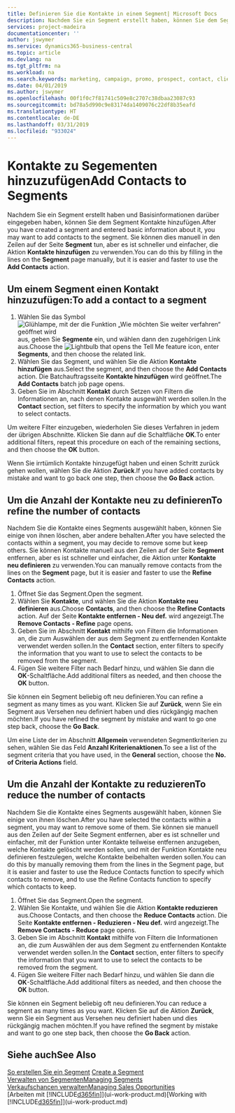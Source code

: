 ```yaml
---
title: Definieren Sie die Kontakte in einem Segment| Microsoft Docs
description: Nachdem Sie ein Segment erstellt haben, können Sie dem Segment Kontakte zum Beispiel als Teil der bestimmte Debitoren oder der Clients einer Werbekampagnezielgruppenadressierung hinzufügen.
services: project-madeira
documentationcenter: ''
author: jswymer
ms.service: dynamics365-business-central
ms.topic: article
ms.devlang: na
ms.tgt_pltfrm: na
ms.workload: na
ms.search.keywords: marketing, campaign, promo, prospect, contact, client, customer
ms.date: 04/01/2019
ms.author: jswymer
ms.openlocfilehash: 00f1f0c7f81741c509e8c2707c38dbaa23087c93
ms.sourcegitcommit: bd78a5d990c9e83174da1409076c22df8b35eafd
ms.translationtype: HT
ms.contentlocale: de-DE
ms.lasthandoff: 03/31/2019
ms.locfileid: "933024"
---
```

# <a name="add-contacts-to-segments"></a><span data-ttu-id="6bb17-103">Kontakte zu Segementen hinzuzufügen</span><span class="sxs-lookup"><span data-stu-id="6bb17-103">Add Contacts to Segments</span></span>
<span data-ttu-id="6bb17-104">Nachdem Sie ein Segment erstellt haben und Basisinformationen darüber eingegeben haben, können Sie dem Segment Kontakte hinzufügen.</span><span class="sxs-lookup"><span data-stu-id="6bb17-104">After you have created a segment and entered basic information about it, you may want to add contacts to the segment.</span></span> <span data-ttu-id="6bb17-105">Sie können dies manuell in den Zeilen auf der Seite **Segment** tun, aber es ist schneller und einfacher, die Aktion **Kontakte hinzufügen** zu verwenden.</span><span class="sxs-lookup"><span data-stu-id="6bb17-105">You can do this by filling in the lines on the **Segment** page manually, but it is easier and faster to use the **Add Contacts** action.</span></span>

## <a name="to-add-a-contact-to-a-segment"></a><span data-ttu-id="6bb17-106">Um einem Segment einen Kontakt hinzuzufügen:</span><span class="sxs-lookup"><span data-stu-id="6bb17-106">To add a contact to a segment</span></span>
1. <span data-ttu-id="6bb17-107">Wählen Sie das Symbol ![Glühlampe, mit der die Funktion „Wie möchten Sie weiter verfahren“ geöffnet wird](media/ui-search/search_small.png "Wie möchten Sie weiter verfahren?") aus, geben Sie **Segmente** ein, und wählen dann den zugehörigen Link aus.</span><span class="sxs-lookup"><span data-stu-id="6bb17-107">Choose the ![Lightbulb that opens the Tell Me feature](media/ui-search/search_small.png "Tell me what you want to do") icon, enter **Segments**, and then choose the related link.</span></span>  
2. <span data-ttu-id="6bb17-108">Wählen Sie das Segment, und wählen Sie die Aktion **Kontakte hinzufügen** aus.</span><span class="sxs-lookup"><span data-stu-id="6bb17-108">Select the segment, and then choose the **Add Contacts** action.</span></span> <span data-ttu-id="6bb17-109">Die Batchauftragsseite **Kontakte hinzufügen** wird geöffnet.</span><span class="sxs-lookup"><span data-stu-id="6bb17-109">The **Add Contacts** batch job page opens.</span></span>
3. <span data-ttu-id="6bb17-110">Geben Sie im Abschnitt **Kontakt** durch Setzen von Filtern die Informationen an, nach denen Kontakte ausgewählt werden sollen.</span><span class="sxs-lookup"><span data-stu-id="6bb17-110">In the **Contact** section, set filters to specify the information by which you want to select contacts.</span></span>

<span data-ttu-id="6bb17-111">Um weitere Filter einzugeben, wiederholen Sie dieses Verfahren in jedem der übrigen Abschnitte. Klicken Sie dann auf die Schaltfläche **OK**.</span><span class="sxs-lookup"><span data-stu-id="6bb17-111">To enter additional filters, repeat this procedure on each of the remaining sections, and then choose the **OK** button.</span></span>

<span data-ttu-id="6bb17-112">Wenn Sie irrtümlich Kontakte hinzugefügt haben und einen Schritt zurück gehen wollen, wählen Sie die Aktion **Zurück**.</span><span class="sxs-lookup"><span data-stu-id="6bb17-112">If you have added contacts by mistake and want to go back one step, then choose the **Go Back** action.</span></span>

## <a name="to-refine-the-number-of-contacts"></a><span data-ttu-id="6bb17-113">Um die Anzahl der Kontakte neu zu definieren</span><span class="sxs-lookup"><span data-stu-id="6bb17-113">To refine the number of contacts</span></span>
<span data-ttu-id="6bb17-114">Nachdem Sie die Kontakte eines Segments ausgewählt haben, können Sie einige von ihnen löschen, aber andere behalten.</span><span class="sxs-lookup"><span data-stu-id="6bb17-114">After you have selected the contacts within a segment, you may decide to remove some but keep others.</span></span> <span data-ttu-id="6bb17-115">Sie können Kontakte manuell aus den Zeilen auf der Seite **Segment** entfernen, aber es ist schneller und einfacher, die Aktion unter **Kontakte neu definieren** zu verwenden.</span><span class="sxs-lookup"><span data-stu-id="6bb17-115">You can manually remove contacts from the lines on the **Segment** page, but it is easier and faster to use the **Refine Contacts** action.</span></span>

1. <span data-ttu-id="6bb17-116">Öffnet Sie das Segment.</span><span class="sxs-lookup"><span data-stu-id="6bb17-116">Open the segment.</span></span>
2. <span data-ttu-id="6bb17-117">Wählen Sie **Kontakte**, und wählen Sie die Aktion **Kontakte neu definieren** aus.</span><span class="sxs-lookup"><span data-stu-id="6bb17-117">Choose **Contacts**, and then choose the **Refine Contacts** action.</span></span> <span data-ttu-id="6bb17-118">Auf der Seite **Kontakte entfernen - Neu def.** wird angezeigt.</span><span class="sxs-lookup"><span data-stu-id="6bb17-118">The **Remove Contacts - Refine** page opens.</span></span>
3. <span data-ttu-id="6bb17-119">Geben Sie im Abschnitt **Kontakt** mithilfe von Filtern die Informationen an, die zum Auswählen der aus dem Segment zu entfernenden Kontakte verwendet werden sollen.</span><span class="sxs-lookup"><span data-stu-id="6bb17-119">In the **Contact** section, enter filters to specify the information that you want to use to select the contacts to be removed from the segment.</span></span>
4. <span data-ttu-id="6bb17-120">Fügen Sie weitere Filter nach Bedarf hinzu, und wählen Sie dann die **OK**-Schaltfläche.</span><span class="sxs-lookup"><span data-stu-id="6bb17-120">Add additional filters as needed, and then choose the **OK** button.</span></span>

<span data-ttu-id="6bb17-121">Sie können ein Segment beliebig oft neu definieren.</span><span class="sxs-lookup"><span data-stu-id="6bb17-121">You can refine a segment as many times as you want.</span></span> <span data-ttu-id="6bb17-122">Klicken Sie auf **Zurück**, wenn Sie ein Segment aus Versehen neu definiert haben und dies rückgängig machen möchten.</span><span class="sxs-lookup"><span data-stu-id="6bb17-122">If you have refined the segment by mistake and want to go one step back, choose the **Go Back**.</span></span>

<span data-ttu-id="6bb17-123">Um eine Liste der im Abschnitt **Allgemein** verwendeten Segmentkriterien zu sehen, wählen Sie das Feld **Anzahl Kriterienaktionen**.</span><span class="sxs-lookup"><span data-stu-id="6bb17-123">To see a list of the segment criteria that you have used, in the **General** section, choose the **No. of Criteria Actions** field.</span></span>

## <a name="to-reduce-the-number-of-contacts"></a><span data-ttu-id="6bb17-124">Um die Anzahl der Kontakte zu reduzieren</span><span class="sxs-lookup"><span data-stu-id="6bb17-124">To reduce the number of contacts</span></span>
<span data-ttu-id="6bb17-125">Nachdem Sie die Kontakte eines Segments ausgewählt haben, können Sie einige von ihnen löschen.</span><span class="sxs-lookup"><span data-stu-id="6bb17-125">After you have selected the contacts within a segment, you may want to remove some of them.</span></span> <span data-ttu-id="6bb17-126">Sie können sie manuell aus den Zeilen auf der Seite Segment entfernen, aber es ist schneller und einfacher, mit der Funktion unter Kontakte teilweise entfernen anzugeben, welche Kontakte gelöscht werden sollen, und mit der Funktion Kontakte neu definieren festzulegen, welche Kontakte beibehalten werden sollen.</span><span class="sxs-lookup"><span data-stu-id="6bb17-126">You can do this by manually removing them from the lines in the Segment page, but it is easier and faster to use the Reduce Contacts function to specify which contacts to remove, and to use the Refine Contacts function to specify which contacts to keep.</span></span>

1. <span data-ttu-id="6bb17-127">Öffnet Sie das Segment.</span><span class="sxs-lookup"><span data-stu-id="6bb17-127">Open the segment.</span></span>
2. <span data-ttu-id="6bb17-128">Wählen Sie Kontakte, und wählen Sie die Aktion **Kontakte reduzieren** aus.</span><span class="sxs-lookup"><span data-stu-id="6bb17-128">Choose Contacts, and then choose the **Reduce Contacts** action.</span></span> <span data-ttu-id="6bb17-129">Die Seite **Kontakte entfernen - Reduzieren - Neu def.** wird angezeigt.</span><span class="sxs-lookup"><span data-stu-id="6bb17-129">The **Remove Contacts - Reduce** page opens.</span></span>
3. <span data-ttu-id="6bb17-130">Geben Sie im Abschnitt **Kontakt** mithilfe von Filtern die Informationen an, die zum Auswählen der aus dem Segment zu entfernenden Kontakte verwendet werden sollen.</span><span class="sxs-lookup"><span data-stu-id="6bb17-130">In the **Contact** section, enter filters to specify the information that you want to use to select the contacts to be removed from the segment.</span></span>
4. <span data-ttu-id="6bb17-131">Fügen Sie weitere Filter nach Bedarf hinzu, und wählen Sie dann die **OK**-Schaltfläche.</span><span class="sxs-lookup"><span data-stu-id="6bb17-131">Add additional filters as needed, and then choose the **OK** button.</span></span>

<span data-ttu-id="6bb17-132">Sie können ein Segment beliebig oft neu definieren.</span><span class="sxs-lookup"><span data-stu-id="6bb17-132">You can reduce a segment as many times as you want.</span></span> <span data-ttu-id="6bb17-133">Klicken Sie auf die Aktion **Zurück**, wenn Sie ein Segment aus Versehen neu definiert haben und dies rückgängig machen möchten.</span><span class="sxs-lookup"><span data-stu-id="6bb17-133">If you have refined the segment by mistake and want to go one step back, then choose the **Go Back** action.</span></span>

## <a name="see-also"></a><span data-ttu-id="6bb17-134">Siehe auch</span><span class="sxs-lookup"><span data-stu-id="6bb17-134">See Also</span></span>
<span data-ttu-id="6bb17-135">[So erstellen Sie ein Segment](marketing-how-create-segment.md) </span><span class="sxs-lookup"><span data-stu-id="6bb17-135">[Create a Segment](marketing-how-create-segment.md) </span></span>  
[<span data-ttu-id="6bb17-136">Verwalten von Segmenten</span><span class="sxs-lookup"><span data-stu-id="6bb17-136">Managing Segments</span></span>](marketing-segments.md)  
[<span data-ttu-id="6bb17-137">Verkaufschancen verwalten</span><span class="sxs-lookup"><span data-stu-id="6bb17-137">Managing Sales Opportunities</span></span>](marketing-manage-sales-opportunities.md)  
<span data-ttu-id="6bb17-138">[Arbeiten mit [!INCLUDE[d365fin](includes/d365fin_md.md)]](ui-work-product.md)</span><span class="sxs-lookup"><span data-stu-id="6bb17-138">[Working with [!INCLUDE[d365fin](includes/d365fin_md.md)]](ui-work-product.md)</span></span>  
